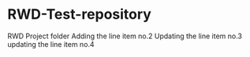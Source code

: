 # RWD-Test-repository
RWD Project folder
Adding the line item no.2
Updating the line item no.3
updating the line item no.4
